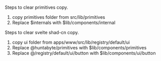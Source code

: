 Steps to clear primitives copy.

1. copy primitives folder from src/lib/primitives
2. Replace $internals with $lib/components/internal

Steps to clear svelte shad-cn copy.

1. copy ui folder from apps/www/src/lib/registry/default/ui
2. Replace @huntabyte/primitives with $lib/components/primitives
3. Replace @/registry/default/ui/button with $lib/components/ui/button

